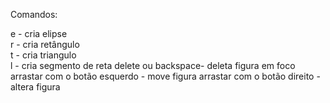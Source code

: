 Comandos:

e - cria elipse  
r - cria retângulo  
t - cria triangulo  
l - cria segmento de reta
delete ou backspace- deleta figura em foco
arrastar com o botão esquerdo - move figura
arrastar com o botão direito - altera figura
